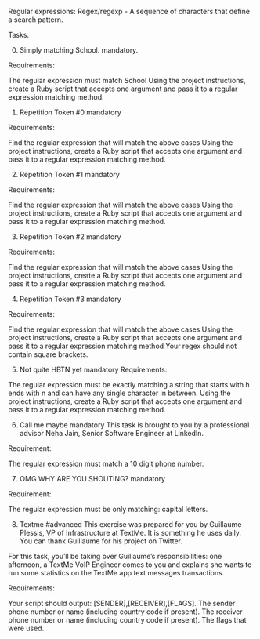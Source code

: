 Regular expressions:
Regex/regexp - A sequence of characters that define a search pattern.


Tasks.

0. Simply matching School.
mandatory.


Requirements:

The regular expression must match School
Using the project instructions, create a Ruby script that accepts one argument and pass it to a regular expression matching method.


1. Repetition Token #0
mandatory


Requirements:

Find the regular expression that will match the above cases
Using the project instructions, create a Ruby script that accepts one argument and pass it to a regular expression matching method.



2. Repetition Token #1
mandatory


Requirements:

Find the regular expression that will match the above cases
Using the project instructions, create a Ruby script that accepts one argument and pass it to a regular expression matching method.


3. Repetition Token #2
mandatory


Requirements:

Find the regular expression that will match the above cases
Using the project instructions, create a Ruby script that accepts one argument and pass it to a regular expression matching method.



4. Repetition Token #3
mandatory


Requirements:

Find the regular expression that will match the above cases
Using the project instructions, create a Ruby script that accepts one argument and pass it to a regular expression matching method
Your regex should not contain square brackets.


5. Not quite HBTN yet
mandatory
Requirements:

The regular expression must be exactly matching a string that starts with h ends with n and can have any single character in between.
Using the project instructions, create a Ruby script that accepts one argument and pass it to a regular expression matching method.



6. Call me maybe
mandatory
This task is brought to you by a professional advisor Neha Jain, Senior Software Engineer at LinkedIn.

Requirement:

The regular expression must match a 10 digit phone number.



7. OMG WHY ARE YOU SHOUTING?
mandatory


Requirement:

The regular expression must be only matching: capital letters.


8. Textme
#advanced
This exercise was prepared for you by Guillaume Plessis, VP of Infrastructure at TextMe. It is something he uses daily. You can thank Guillaume for his project on Twitter.

For this task, you’ll be taking over Guillaume’s responsibilities: one afternoon, a TextMe VoIP Engineer comes to you and explains she wants to run some statistics on the TextMe app text messages transactions.

Requirements:

Your script should output: [SENDER],[RECEIVER],[FLAGS].
The sender phone number or name (including country code if present).
The receiver phone number or name (including country code if present).
The flags that were used.
